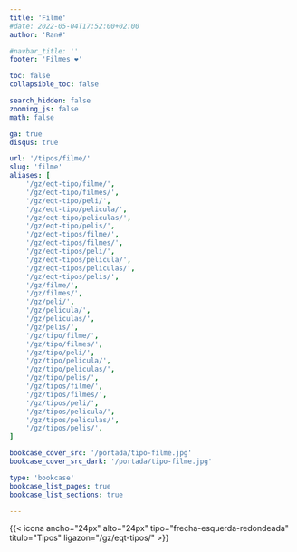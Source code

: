 ```yaml
---
title: 'Filme'
#date: 2022-05-04T17:52:00+02:00
author: 'Ran#'

#navbar_title: ''
footer: 'Filmes ❤️'

toc: false
collapsible_toc: false

search_hidden: false
zooming_js: false
math: false

ga: true
disqus: true

url: '/tipos/filme/'
slug: 'filme'
aliases: [
    '/gz/eqt-tipo/filme/',
    '/gz/eqt-tipo/filmes/',
    '/gz/eqt-tipo/peli/',
    '/gz/eqt-tipo/pelicula/',
    '/gz/eqt-tipo/peliculas/',
    '/gz/eqt-tipo/pelis/',
    '/gz/eqt-tipos/filme/',
    '/gz/eqt-tipos/filmes/',
    '/gz/eqt-tipos/peli/',
    '/gz/eqt-tipos/pelicula/',
    '/gz/eqt-tipos/peliculas/',
    '/gz/eqt-tipos/pelis/',
    '/gz/filme/',
    '/gz/filmes/',
    '/gz/peli/',
    '/gz/pelicula/',
    '/gz/peliculas/',
    '/gz/pelis/',
    '/gz/tipo/filme/',
    '/gz/tipo/filmes/',
    '/gz/tipo/peli/',
    '/gz/tipo/pelicula/',
    '/gz/tipo/peliculas/',
    '/gz/tipo/pelis/',
    '/gz/tipos/filme/',
    '/gz/tipos/filmes/',
    '/gz/tipos/peli/',
    '/gz/tipos/pelicula/',
    '/gz/tipos/peliculas/',
    '/gz/tipos/pelis/',
]

bookcase_cover_src: '/portada/tipo-filme.jpg'
bookcase_cover_src_dark: '/portada/tipo-filme.jpg'

type: 'bookcase'
bookcase_list_pages: true
bookcase_list_sections: true

---
```


{{< icona ancho="24px" alto="24px" tipo="frecha-esquerda-redondeada" titulo="Tipos" ligazon="/gz/eqt-tipos/" >}}
